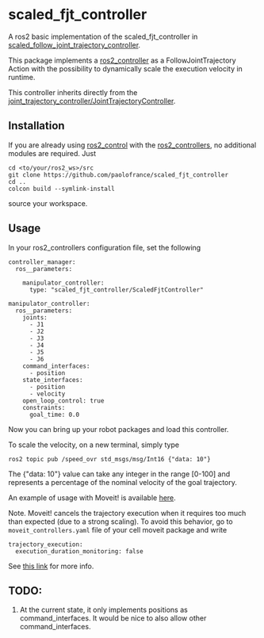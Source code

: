 # scaled_fjt_controller

A ros2 basic implementation of the scaled_fjt_controller in [scaled_follow_joint_trajectory_controller](https://github.com/JRL-CARI-CNR-UNIBS/scaled_follow_joint_trajectory_controller).

This package implements a [ros2_controller](https://control.ros.org/master/index.html) as a FollowJointTrajectory Action with the possibility to dynamically scale the execution velocity in runtime.

This controller inherits directly from the [joint_trajectory_controller/JointTrajectoryController](https://control.ros.org/iron/doc/ros2_controllers/joint_trajectory_controller/doc/userdoc.html).

## Installation
If you are already using [ros2_control](https://github.com/ros-controls/ros2_control) with the [ros2_controllers](https://github.com/ros-controls/ros2_controllers), no additional modules are required. 
Just
```console
cd <to/your/ros2_ws>/src
git clone https://github.com/paolofrance/scaled_fjt_controller
cd ..
colcon build --symlink-install
```
source your workspace.

## Usage
In your ros2_controllers configuration file, set the following

```
controller_manager:
  ros__parameters:

    manipulator_controller:
      type: "scaled_fjt_controller/ScaledFjtController"

manipulator_controller:
  ros__parameters:
    joints:
      - J1
      - J2
      - J3
      - J4
      - J5
      - J6
    command_interfaces:
      - position
    state_interfaces:
      - position
      - velocity
    open_loop_control: true
    constraints:
      goal_time: 0.0

```

Now you can bring up your robot packages and load this controller. 

To scale the velocity, on a new terminal, simply type  
```console
ros2 topic pub /speed_ovr std_msgs/msg/Int16 {"data: 10"}
```
The {"data: 10"} value can take any integer in the range [0-100] and represents a percentage of the nominal velocity of the goal trajectory.

An example of usage with Moveit! is available [here](https://github.com/paolofrance/ros2_fanuc_interface?tab=readme-ov-file#trajectory-execution-velocity-scaling).

Note. Moveit! cancels the trajectory execution when it requires too much than expected (due to a strong scaling). To avoid this behavior, go to `moveit_controllers.yaml` file of your cell moveit package and write
```
trajectory_execution:
  execution_duration_monitoring: false
```
See [this link](https://github.com/moveit/moveit2/issues/1848) for more info.
 
## TODO:
1. At the current state, it only implements positions as command_interfaces. It would be nice to also allow other command_interfaces.



